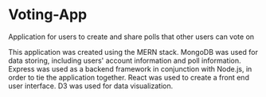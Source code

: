 # Voting-App
Application for users to create and share polls that other users can vote on

This application was created using the MERN stack.
MongoDB was used for data storing, including users' account information and poll information.
Express was used as a backend framework in conjunction with Node.js, in order to tie the application together.
React was used to create a front end user interface.
D3 was used for data visualization.
